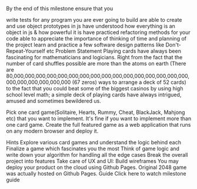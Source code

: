 By the end of this milestone ensure that you

 write tests for any program you are ever going to build
 are able to create and use object prototypes in js
 have understood how everything is an object in js & how powerful it is
 have practiced refactoring methods for your code
 able to appreciate the importance of thinking of time and planning of the project
 learn and practice a few software design patterns like Don't-Repeat-Yourself etc
Problem Statement
Playing cards have always been fascinating for mathematicians and logicians. Right from the fact that the number of card shuffles possible are more than the atoms on earth (There are 80,000,000,000,000,000,000,000,000,000,000,000,000,000,000,000,000,000,000,000,000,000,000 (67 zeros) ways to arrange a deck of 52 cards) to the fact that you could beat some of the biggest casinos by using high school level math; a simple deck of playing cards have always intrigued, amused and sometimes bewildered us.

Pick one card game(Solitaire, Hearts, Rummy, Cheat, BlackJack, Mahjong etc) that you want to implement. It's fine if you want to implement more than one card game. Create the full featured game as a web application that runs on any modern browser and deploy it.

Hints
Explore various card games and understand the logic behind each
Finalize a game which fascinates you the most
Think of game logic and write down your algorithm for handling all the edge cases
Break the overall project into features
Take care of UX and UI: Build wireframes
You may deploy your product on the cloud using Github Pages. Original 2048 game was actually hosted on Github Pages.
Guide
Click here to watch milestone guide